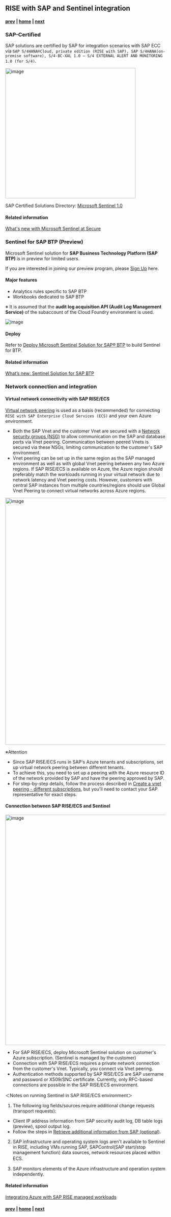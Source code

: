 ## RISE with SAP and Sentinel integration
#### [prev](./Scenarios.md) | [home](./introduction.md)  | [next](./HanaAuditConfig.md)
### SAP-Certified

SAP solutions are certified by SAP for integration scenarios with SAP ECC via `SAP S/4HANA®Cloud, private edition (RISE with SAP), SAP S/4HANA(on-premise software), S/4-BC-XAL 1.0 ‒ S/4 EXTERNAL ALERT AND MONITORING 1.0 (for S/4)`.

<img width="409" alt="image" src="https://user-images.githubusercontent.com/57655797/230809063-8d8b7c85-f624-4169-bbea-d2a08cce94bd.png">

SAP Certified Solutions Directory: [Microsoft Sentinel 1.0](https://www.sap.com/dmc/exp/2013_09_adpd/enEN/#/solutions?id=s:33db1376-91ae-4f36-a435-aafa892a88d8)

#### Related information

[What's new with Microsoft Sentinel at Secure](https://techcommunity.microsoft.com/t5/microsoft-sentinel-blog/what-s-new-with-microsoft-sentinel-at-secure/ba-p/3780900)

### Sentinel for SAP BTP (Preview)

Microsoft Sentinel solution for **SAP Business Technology Platform (SAP BTP)** is in preview for limited users.

If you are interested in joining our preview program, please [Sign Up](https://forms.office.com/pages/responsepage.aspx?id=DQSIkWdsW0yxEjajBLZtrQAAAAAAAAAAAAYAAI_bnbFUMFNKRVlLQVhGV0tFM1NHVTVKUVFRRk5MSi4u) here.

#### Major features

- Analytics rules specific to SAP BTP
- Workbooks dedicated to SAP BTP

※ It is assumed that the **audit log acquisition API (Audit Log Management Service)** of the subaccount of the Cloud Foundry environment is used.

![image](https://github.com/Azure/FTALive-Sessions/assets/57655797/6d693b82-0a39-403d-90fe-18cd4180c74f)


#### Deploy

Refer to [Deploy Microsoft Sentinel Solution for SAP® BTP](https://learn.microsoft.com/en-us/azure/sentinel/sap/deploy-sap-btp-solution) to build Sentinel for BTP.

#### Related information

[What’s new: Sentinel Solution for SAP BTP](https://techcommunity.microsoft.com/t5/microsoft-sentinel-blog/what-s-new-sentinel-solution-for-sap-btp/ba-p/3780794)

### Network connection and integration

#### Virtual network connectivity with SAP RISE/ECS

[Virtual network peering](https://learn.microsoft.com/en-us/azure/virtual-network/virtual-network-peering-overview) is used as a basis (recommended) for connecting `RISE with SAP Enterprise Cloud Services (ECS)` and your own Azure environment.

- Both the SAP Vnet and the customer Vnet are secured with a [Network security groups (NSG)](https://learn.microsoft.com/en-us/azure/virtual-network/network-security-groups-overview) to allow communication on the SAP and database ports via Vnet peering. Communication between peered Vnets is secured via these NSGs, limiting communication to the customer's SAP environment.
- Vnet peering can be set up in the same region as the SAP managed environment as well as with global Vnet peering between any two Azure regions. If SAP RISE/ECS is available on Azure, the Azure region should preferably match the workloads running in your virtual network due to network latency and Vnet peering costs. However, customers with central SAP instances from multiple countries/regions should use Global Vnet Peering to connect virtual networks across Azure regions.

<img width="775" alt="image" src="https://user-images.githubusercontent.com/57655797/231385822-1183d949-5240-4a1b-85af-1fad890744f8.png">

※Attention
- Since SAP RISE/ECS runs in SAP's Azure tenants and subscriptions, set up virtual network peering between different tenants.
- To achieve this, you need to set up a peering with the Azure resource ID of the network provided by SAP and have the peering approved by SAP.
- For step-by-step details, follow the process described in [Create a vnet peering - different subscriptions](https://learn.microsoft.com/en-us/azure/virtual-network/create-peering-different-subscriptions?tabs=create-peering-portal), but you'll need to contact your SAP representative for exact steps.

#### Connection between SAP RISE/ECS and Sentinel

<img width="723" alt="image" src="https://user-images.githubusercontent.com/57655797/231384345-f616da27-171c-4cbf-b323-9b5e38e52beb.png">

- For SAP RISE/ECS, deploy Microsoft Sentinel solution on customer's Azure subscription. (Sentinel is managed by the customer)
- Connection with SAP RISE/ECS requires a private network connection from the customer's Vnet. Typically, you connect via Vnet peering.
- Authentication methods supported by SAP RISE/ECS are SAP username and password or X509/SNC certificate. Currently, only RFC-based connections are possible in the SAP RISE/ECS environment.

＜Notes on running Sentinel in SAP RISE/ECS environment＞

1. The following log fields/sources require additional change requests (transport requests):
  - Client IP address information from SAP security audit log, DB table logs (preview), spool output log.
  - Follow the steps in [Retrieve additional information from SAP (optional)](https://learn.microsoft.com/en-us/azure/sentinel/sap/prerequisites-for-deploying-sap-continuous-threat-monitoring).

2. SAP infrastructure and operating system logs aren't available to Sentinel in RISE, including VMs running SAP, SAPControl(SAP start/stop management function) data sources, network resources placed within ECS.　　　　　　　

3. SAP monitors elements of the Azure infrastructure and operation system independently.

#### Related information

[Integrating Azure with SAP RISE managed workloads](https://learn.microsoft.com/en-us/azure/sap/workloads/rise-integration#microsoft-sentinel-with-sap-rise)
</br>
#### [prev](./Scenarios.md) | [home](./introduction.md)  | [next](./HanaAuditConfig.md)
